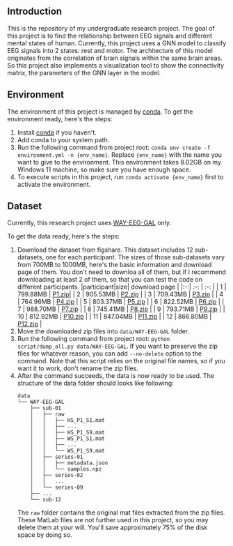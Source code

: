## Introduction

This is the repository of my undergraduate research project. The goal of this project is to find the relationship between EEG signals and different mental states of human. Currently, this project uses a GNN model to classify EEG signals into 2 states: rest and motor. The architecture of this model originates from the correlation of brain signals within the same brain areas. So this project also implements a visualization tool to show the connectivity matrix, the parameters of the GNN layer in the model.

## Environment

The environment of this project is managed by [conda](https://docs.conda.io/en/latest/). To get the environment ready, here's the steps:

1. Install [conda](https://docs.conda.io/en/latest/) if you haven't.
2. Add conda to your system path.
3. Run the following command from project root: `conda env create -f environment.yml -n {env_name}`. Replace `{env_name}` with the name you want to give to the environment. This environment takes 8.02GB on my Windows 11 machine, so make sure you have enough space.
4. To execute scripts in this project, run `conda activate {env_name}` first to activate the environment.

## Dataset

Currently, this research project uses [WAY-EEG-GAL](https://figshare.com/collections/WAY_EEG_GAL_Multi_channel_EEG_Recordings_During_3_936_Grasp_and_Lift_Trials_with_Varying_Weight_and_Friction/988376) only.

To get the data ready, here's the steps:

1. Download the dataset from figshare. This dataset includes 12 sub-datasets, one for each participant. The sizes of those sub-datasets vary from 700MB to 1000MB, here's the basic information and download page of them. You don't need to downloa all of them, but if I recommend downloading at least 2 of them, so that you can test the code on different participants.
   |participant|size| download page |
   |:-:| :-: | :-: |
   | 1 | 799.88MB | [P1.zip](https://figshare.com/articles/dataset/Participant_1_in_the_WAY_EEG_GAL_dataset_328_grasp_and_lift_trials_with_different_weights_and_surfaces_during_which_EEG_EMG_kinematics_and_kinetics_were_recorded/1185502)|
   | 2 | 905.53MB | [P2.zip](https://figshare.com/articles/dataset/Participant_2_in_the_WAY_EEG_GAL_dataset_328_grasp_and_lift_trials_with_different_weights_and_surfaces_during_which_EEG_EMG_kinematics_and_kinetics_were_recorded/1185505) |
   | 3 | 709.43MB | [P3.zip](https://figshare.com/articles/dataset/Participant_3_in_the_WAY_EEG_GAL_dataset_328_grasp_and_lift_trials_with_different_weights_and_surfaces_during_which_EEG_EMG_kinematics_and_kinetics_were_recorded/1185507) |
   | 4 | 764.96MB | [P4.zip](https://figshare.com/articles/dataset/Participant_4_in_the_WAY_EEG_GAL_dataset_328_grasp_and_lift_trials_with_different_weights_and_surfaces_during_which_EEG_EMG_kinematics_and_kinetics_were_recorded/1185509) |
   | 5 | 803.37MB | [P5.zip](https://figshare.com/articles/dataset/Participant_5_in_the_WAY_EEG_GAL_dataset_328_grasp_and_lift_trials_with_different_weights_and_surfaces_during_which_EEG_EMG_kinematics_and_kinetics_were_recorded/1185511) |
   | 6 | 822.52MB | [P6.zip](https://figshare.com/articles/dataset/Participant_2_in_the_WAY_EEG_GAL_dataset_328_grasp_and_lift_trials_with_different_weights_and_surfaces_during_which_EEG_EMG_kinematics_and_kinetics_were_recorded/1119392) |
   | 7 | 988.70MB | [P7.zip](https://figshare.com/articles/dataset/Participant_7_in_the_WAY_EEG_GAL_dataset_328_grasp_and_lift_trials_with_different_weights_and_surfaces_during_which_EEG_EMG_kinematics_and_kinetics_were_recorded/1119691) |
   | 8 | 745.41MB | [P8.zip](https://figshare.com/articles/dataset/Participant_8_in_the_WAY_EEG_GAL_dataset_328_grasp_and_lift_trials_with_different_weights_and_surfaces_during_which_EEG_EMG_kinematics_and_kinetics_were_recorded/1119669) |
   | 9 | 793.71MB | [P9.zip](https://figshare.com/articles/dataset/Participant_9_in_the_WAY_EEG_GAL_dataset_328_grasp_and_lift_trials_with_different_weights_and_surfaces_during_which_EEG_EMG_kinematics_and_kinetics_were_recorded/1119677) |
   | 10 | 812.92MB | [P10.zip](https://figshare.com/articles/dataset/Participant_10_in_the_WAY_EEG_GAL_dataset_328_grasp_and_lift_trials_with_different_weights_and_surfaces_during_which_EEG_EMG_kinematics_and_kinetics_were_recorded/1119682) |
   | 11 | 847.04MB | [P11.zip](https://figshare.com/articles/dataset/Participant_11_in_the_WAY_EEG_GAL_dataset_328_grasp_and_lift_trials_with_different_weights_and_surfaces_during_which_EEG_EMG_kinematics_and_kinetics_were_recorded/1119680) |
   | 12 | 866.80MB | [P12.zip](https://figshare.com/articles/dataset/Participant_12_in_the_WAY_EEG_GAL_dataset_328_grasp_and_lift_trials_with_different_weights_and_surfaces_during_which_EEG_EMG_kinematics_and_kinetics_were_recorded/1119678) |
2. Move the downloaded zip files into `data/WAY-EEG-GAL` folder.
3. Run the following command from project root: `python script/dump_all.py data/WAY-EEG-GAL`. If you want to preserve the zip files for whatever reason, you can add `--no-delete` option to the command. Note that this script relies on the original file names, so if you want it to work, don't rename the zip files.
4. After the command succeeds, the data is now ready to be used. The structure of the data folder should looks like following:
    ```
    data
    └── WAY-EEG-GAL
        ├── sub-01
        │   ├── raw
        │   │   ├── HS_P1_S1.mat
        │   │   ├── ...
        │   │   ├── HS_P1_S9.mat
        │   │   ├── WS_P1_S1.mat
        │   │   ├── ...
        │   │   └── WS_P1_S9.mat
        │   ├── series-01
        │   │   ├── metadata.json
        │   │   └── samples.npz
        │   ├── series-02
        │   │   ...
        │   └── series-09
        ├── ...
        └── sub-12
    ```
    The `raw` folder contains the original mat files extracted from the zip files. These MatLab files are not further used in this project, so you may delete them at your will. You'll save approximately 75% of the disk space by doing so.
